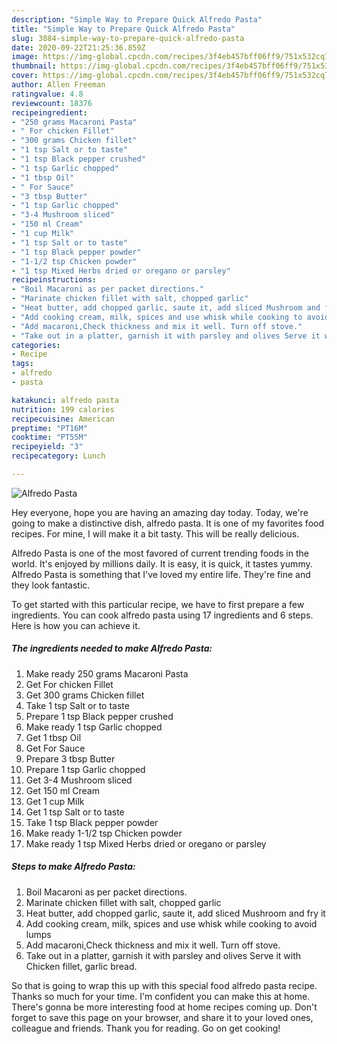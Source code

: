 ```yaml
---
description: "Simple Way to Prepare Quick Alfredo Pasta"
title: "Simple Way to Prepare Quick Alfredo Pasta"
slug: 3884-simple-way-to-prepare-quick-alfredo-pasta
date: 2020-09-22T21:25:36.859Z
image: https://img-global.cpcdn.com/recipes/3f4eb457bff06ff9/751x532cq70/alfredo-pasta-recipe-main-photo.jpg
thumbnail: https://img-global.cpcdn.com/recipes/3f4eb457bff06ff9/751x532cq70/alfredo-pasta-recipe-main-photo.jpg
cover: https://img-global.cpcdn.com/recipes/3f4eb457bff06ff9/751x532cq70/alfredo-pasta-recipe-main-photo.jpg
author: Allen Freeman
ratingvalue: 4.8
reviewcount: 18376
recipeingredient:
- "250 grams Macaroni Pasta"
- " For chicken Fillet"
- "300 grams Chicken fillet"
- "1 tsp Salt or to taste"
- "1 tsp Black pepper crushed"
- "1 tsp Garlic chopped"
- "1 tbsp Oil"
- " For Sauce"
- "3 tbsp Butter"
- "1 tsp Garlic chopped"
- "3-4 Mushroom sliced"
- "150 ml Cream"
- "1 cup Milk"
- "1 tsp Salt or to taste"
- "1 tsp Black pepper powder"
- "1-1/2 tsp Chicken powder"
- "1 tsp Mixed Herbs dried or oregano or parsley"
recipeinstructions:
- "Boil Macaroni as per packet directions."
- "Marinate chicken fillet with salt, chopped garlic"
- "Heat butter, add chopped garlic, saute it, add sliced Mushroom and fry it"
- "Add cooking cream, milk, spices and use whisk while cooking to avoid lumps"
- "Add macaroni,Check thickness and mix it well. Turn off stove."
- "Take out in a platter, garnish it with parsley and olives Serve it with Chicken fillet, garlic bread."
categories:
- Recipe
tags:
- alfredo
- pasta

katakunci: alfredo pasta 
nutrition: 199 calories
recipecuisine: American
preptime: "PT16M"
cooktime: "PT55M"
recipeyield: "3"
recipecategory: Lunch

---
```



![Alfredo Pasta](https://img-global.cpcdn.com/recipes/3f4eb457bff06ff9/751x532cq70/alfredo-pasta-recipe-main-photo.jpg)

Hey everyone, hope you are having an amazing day today. Today, we're going to make a distinctive dish, alfredo pasta. It is one of my favorites food recipes. For mine, I will make it a bit tasty. This will be really delicious.

Alfredo Pasta is one of the most favored of current trending foods in the world. It's enjoyed by millions daily. It is easy, it is quick, it tastes yummy. Alfredo Pasta is something that I've loved my entire life. They're fine and they look fantastic.




To get started with this particular recipe, we have to first prepare a few ingredients. You can cook alfredo pasta using 17 ingredients and 6 steps. Here is how you can achieve it.

<!--inarticleads1-->

##### The ingredients needed to make Alfredo Pasta:

1. Make ready 250 grams Macaroni Pasta
1. Get  For chicken Fillet
1. Get 300 grams Chicken fillet
1. Take 1 tsp Salt or to taste
1. Prepare 1 tsp Black pepper crushed
1. Make ready 1 tsp Garlic chopped
1. Get 1 tbsp Oil
1. Get  For Sauce
1. Prepare 3 tbsp Butter
1. Prepare 1 tsp Garlic chopped
1. Get 3-4 Mushroom sliced
1. Get 150 ml Cream
1. Get 1 cup Milk
1. Get 1 tsp Salt or to taste
1. Take 1 tsp Black pepper powder
1. Make ready 1-1/2 tsp Chicken powder
1. Make ready 1 tsp Mixed Herbs dried or oregano or parsley




<!--inarticleads2-->

##### Steps to make Alfredo Pasta:

1. Boil Macaroni as per packet directions.
1. Marinate chicken fillet with salt, chopped garlic
1. Heat butter, add chopped garlic, saute it, add sliced Mushroom and fry it
1. Add cooking cream, milk, spices and use whisk while cooking to avoid lumps
1. Add macaroni,Check thickness and mix it well. Turn off stove.
1. Take out in a platter, garnish it with parsley and olives Serve it with Chicken fillet, garlic bread.




So that is going to wrap this up with this special food alfredo pasta recipe. Thanks so much for your time. I'm confident you can make this at home. There's gonna be more interesting food at home recipes coming up. Don't forget to save this page on your browser, and share it to your loved ones, colleague and friends. Thank you for reading. Go on get cooking!

